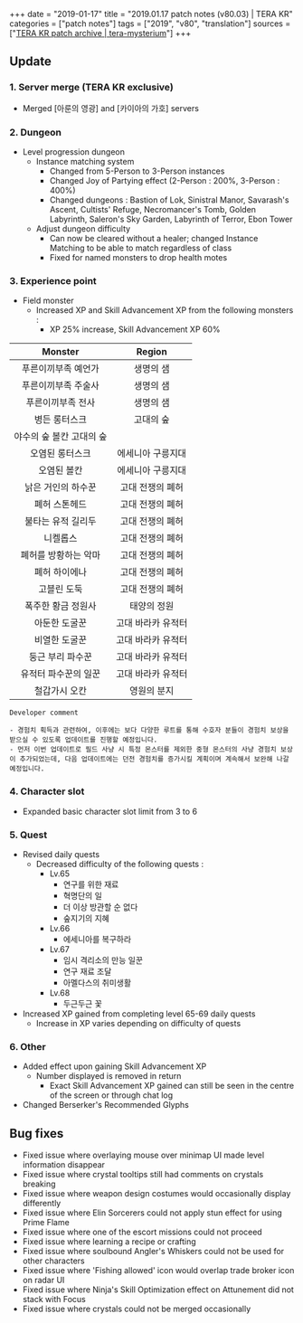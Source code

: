 +++
date = "2019-01-17"
title = "2019.01.17 patch notes (v80.03) | TERA KR"
categories = ["patch notes"]
tags = ["2019", "v80", "translation"]
sources = ["[TERA KR patch archive | tera-mysterium](/ko/patch/2019/v80-03)"]
+++

## Update

### **1.** Server merge (TERA KR exclusive)
- Merged [아룬의 영광] and [카이아의 가호] servers

### **2.** Dungeon
- Level progression dungeon
  - Instance matching system
    - Changed from 5-Person to 3-Person instances
    - Changed Joy of Partying effect (2-Person : 200%, 3-Person : 400%)
    - Changed dungeons : Bastion of Lok, Sinistral Manor, Savarash's Ascent, Cultists' Refuge, Necromancer's Tomb, Golden Labyrinth, Saleron's Sky Garden, Labyrinth of Terror, Ebon Tower
  - Adjust dungeon difficulty
    - Can now be cleared without a healer; changed Instance Matching to be able to match regardless of class
    - Fixed for named monsters to drop health motes

### **3.** Experience point
- Field monster
  - Increased XP and Skill Advancement XP from the following monsters :
    - XP 25% increase, Skill Advancement XP 60%

| Monster | Region |
| :-: | :-: |
| 푸른이끼부족 예언가 | 생명의 샘 |
| 푸른이끼부족 주술사 | 생명의 샘 |
| 푸른이끼부족 전사 | 생명의 샘 |
| 병든 롱터스크 | 고대의 숲 |
| 야수의 숲 볼칸 고대의 숲 |
| 오염된 롱터스크 | 에세니아 구릉지대 |
| 오염된 볼칸 | 에세니아 구릉지대 |
| 낡은 거인의 하수꾼 | 고대 전쟁의 폐허 |
| 폐허 스톤헤드 | 고대 전쟁의 폐허 |
| 불타는 유적 길리두 | 고대 전쟁의 폐허 |
| 니켈롭스 | 고대 전쟁의 폐허 |
| 폐허를 방황하는 악마 | 고대 전쟁의 폐허 |
| 폐허 하이에나 | 고대 전쟁의 폐허 |
| 고블린 도둑 | 고대 전쟁의 폐허 |
| 폭주한 황금 정원사 | 태양의 정원 |
| 아둔한 도굴꾼 | 고대 바라카 유적터 |
| 비열한 도굴꾼 | 고대 바라카 유적터 |
| 둥근 부리 파수꾼 | 고대 바라카 유적터 |
| 유적터 파수꾼의 일꾼 | 고대 바라카 유적터 |
| 철갑가시 오칸 | 영원의 분지 |

```
Developer comment

- 경험치 획득과 관련하여, 이후에는 보다 다양한 루트를 통해 수호자 분들이 경험치 보상을 받으실 수 있도록 업데이트를 진행할 예정입니다.
- 먼저 이번 업데이트로 필드 사냥 시 특정 몬스터를 제외한 중형 몬스터의 사냥 경험치 보상이 추가되었는데, 다음 업데이트에는 던전 경험치를 증가시킬 계획이며 계속해서 보완해 나갈 예정입니다.
```

### **4.** Character slot
- Expanded basic character slot limit from 3 to 6

### **5.** Quest
- Revised daily quests
  - Decreased difficulty of the following quests :
    - Lv.65
      - 연구를 위한 재료
      - 혁명단의 일
      - 더 이상 방관할 순 없다
      - 숲지기의 지혜
    - Lv.66
      - 에세니아를 복구하라
    - Lv.67
      - 임시 격리소의 만능 일꾼
      - 연구 재료 조달
      - 아멜다스의 취미생활
    - Lv.68
      - 두근두근 꽃
- Increased XP gained from completing level 65-69 daily quests
  - Increase in XP varies depending on difficulty of quests

### **6.** Other
- Added effect upon gaining Skill Advancement XP
  - Number displayed is removed in return
    - Exact Skill Advancement XP gained can still be seen in the centre of the screen or through chat log
- Changed Berserker's Recommended Glyphs

## Bug fixes

- Fixed issue where overlaying mouse over minimap UI made level information disappear
- Fixed issue where crystal tooltips still had comments on crystals breaking
- Fixed issue where weapon design costumes would occasionally display differently
- Fixed issue where Elin Sorcerers could not apply stun effect for using Prime Flame
- Fixed issue where one of the escort missions could not proceed
- Fixed issue where learning a recipe or crafting 
- Fixed issue where soulbound Angler's Whiskers could not be used for other characters
- Fixed issue where 'Fishing allowed' icon would overlap trade broker icon on radar UI
- Fixed issue where Ninja's Skill Optimization effect on Attunement did not stack with Focus
- Fixed issue where crystals could not be merged occasionally

